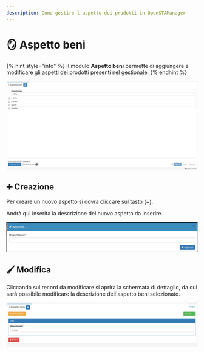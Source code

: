 ```yaml
---
description: Come gestire l'aspetto dei prodotti in OpenSTAManager
---
```


# 🪞 Aspetto beni

{% hint style="info" %}
Il modulo **Aspetto beni** permette di aggiungere e modificare gli aspetti dei prodotti presenti nel gestionale.
{% endhint %}

![](<../../../../.gitbook/assets/image (290).png>)

## ➕ Creazione

Per creare un nuovo aspetto si dovrà cliccare sul tasto (+).

Andrà qui inserita la descrizione del nuovo aspetto da inserire.

![](<../../../../.gitbook/assets/image (250).png>)

## 🖌️ Modifica

Cliccando sul record da modificare si aprirà la schermata di dettaglio, da cui sarà possibile modificare la descrizione dell'aspetto beni selezionato.

![](<../../../../.gitbook/assets/image (464).png>)
